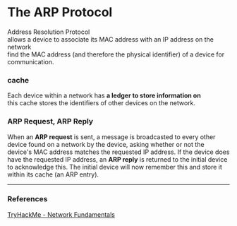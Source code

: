 # The ARP Protocol

Address Resolution Protocol    
allows a device to associate its MAC address with an IP address on the network    
find the MAC address (and therefore the physical identifier) of a device for communication.    

### cache 
Each device within a network has **a ledger to store information on**    
this cache stores the identifiers of other devices on the network.    

### ARP Request, ARP Reply
When an **ARP request** is sent, a message is broadcasted to every other device found on a network by the device, asking whether or not the device's MAC address matches the requested IP address.
If the device does have the requested IP address, an **ARP reply** is returned to the initial device to acknowledge this. 
The initial device will now remember this and store it within its cache (an ARP entry). 


---

### References
[TryHackMe - Network Fundamentals](https://tryhackme.com/module/network-fundamentals)
